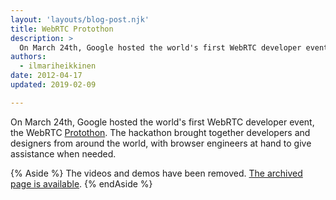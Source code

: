 ```yaml
---
layout: 'layouts/blog-post.njk'
title: WebRTC Protothon 
description: >
  On March 24th, Google hosted the world's first WebRTC developer event, the WebRTC Protothon.
authors:
  - ilmariheikkinen
date: 2012-04-17
updated: 2019-02-09

---
```


On March 24th, Google hosted the world's first WebRTC developer event, the WebRTC [Protothon](http://protothon.com). The hackathon brought together developers and designers from around the world, with browser engineers at hand to give assistance when needed.

{% Aside %}
The videos and demos have been removed. [The archived page is available](http://protothon.markupartist.com/events/webrtc/).
{% endAside %}